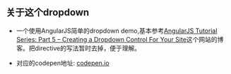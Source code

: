 ## 关于这个dropdown    

- 一个使用AngularJS简单的dropdown demo,基本参考[AngularJS Tutorial Series: Part 5 – Creating a Dropdown Control For Your Site](https://www.codementor.io/angularjs/tutorial/create-dropdown-control)这个网站的博客。把directive的写法暂时去掉，便于理解。

- 对应的codepen地址: [codepen.io](http://codepen.io/magicgua/pen/bZjyyV)
